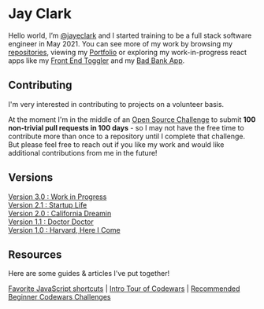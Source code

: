 # Jay Clark

Hello world, I’m [@jayeclark](https://www.linkedin.com/in/jayeclark) and I started training to be a full stack software engineer in May 2021. You can see more of my work by browsing my [repositories](https://github.com/jayeclark?tab=repositories), viewing my [Portfolio](https://jayeclark.github.io) or exploring my work-in-progress react apps like my [Front End Toggler](https://jayeclark.github.io/front-end/) and my [Bad Bank App](https://jayeclark.github.io/banking). 

## Contributing
I'm very interested in contributing to projects on a volunteer basis.  
    
At the moment I'm in the middle of an [Open Source Challenge](https://github.com/jayeclark/jayeclark/blob/main/opensourcechallenge.md) to submit **100 non-trivial pull requests in 100 days** - so I may not have the free time to contribute more than once to a repository until I complete that challenge. But please feel free to reach out if you like my work and would like additional contributions from me in the future!

## Versions

[Version 3.0 : Work in Progress](https://github.com/jayeclark/jayeclark/blob/main/versions.md#version-30--work-in-progress)  
[Version 2.1 : Startup Life](https://github.com/jayeclark/jayeclark/blob/main/versions.md#version-21--startup-life)  
[Version 2.0 : California Dreamin](https://github.com/jayeclark/jayeclark/blob/main/versions.md#version-20--california-dreamin)  
[Version 1.1 : Doctor Doctor](https://github.com/jayeclark/jayeclark/blob/main/versions.md#version-11--doctor-doctor)  
[Version 1.0 : Harvard, Here I Come](https://github.com/jayeclark/jayeclark/blob/main/versions.md#version-10--harvard-here-i-come)  

## Resources
Here are some guides & articles I've put together!

[Favorite JavaScript shortcuts](https://github.com/jayeclark/jayeclark/blob/main/jsShortcuts.md) |
[Intro Tour of Codewars](https://jayeclark.github.io/resources/tour.html) |
[Recommended Beginner Codewars Challenges](https://jayeclark.github.io/resources/codewars.html)

<!---
jayeclark/jayeclark is a ✨ special ✨ repository because its `README.md` (this file) appears on your GitHub profile.
You can click the Preview link to take a look at your changes.
--->
